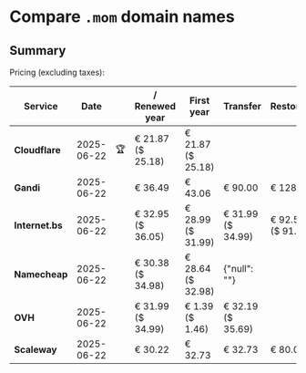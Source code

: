 # Compare `.mom` domain names

## Summary

Pricing (excluding taxes):

| Service | Date |  | / Renewed year | First year | Transfer | Restoration |
|--|--|--|--|--|--|--|
| **Cloudflare** | 2025-06-22 | 🏆 | € 21.87<br>($ 25.18) | € 21.87<br>($ 25.18) |  |  |
| **Gandi** | 2025-06-22 |  | € 36.49 | € 43.06 | € 90.00 | € 128.57 |
| **Internet.bs** | 2025-06-22 |  | € 32.95<br>($ 36.05) | € 28.99<br>($ 31.99) | € 31.99<br>($ 34.99) | € 92.59<br>($ 91.39) |
| **Namecheap** | 2025-06-22 |  | € 30.38<br>($ 34.98) | € 28.64<br>($ 32.98) | {"null": ""} |  |
| **OVH** | 2025-06-22 |  | € 31.99<br>($ 34.99) | € 1.39<br>($ 1.46) | € 32.19<br>($ 35.69) |  |
| **Scaleway** | 2025-06-22 |  | € 30.22 | € 32.73 | € 32.73 | € 80.01 |
